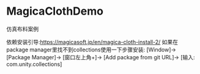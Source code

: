 # MagicaClothDemo
仿真布料案例

依赖安装引导:https://magicasoft.jp/en/magica-cloth-install-2/
如果在package manager里找不到collections使用一下步骤安装:
    [Window]-> [Package Manager]-> [窗口左上角+]-> [Add package from git URL]-> [输入: com.unity.collections]
